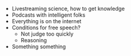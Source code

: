 - Livestreaming science, how to get knowledge
- Podcasts with intelligent folks
- Everything is on the internet
- Conditions for free speech?
	- Not judge too quickly
	- Reasoning
- Something something 